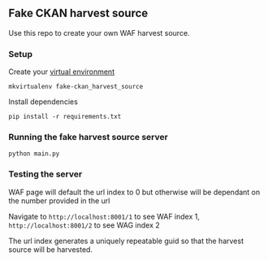 ## Fake CKAN harvest source

Use this repo to create your own WAF harvest source.

### Setup

Create your [virtual environment](https://virtualenvwrapper.readthedocs.io/en/latest/)

`mkvirtualenv fake-ckan_harvest_source`

Install dependencies

`pip install -r requirements.txt`

### Running the fake harvest source server

`python main.py`

### Testing the server

WAF page will default the url index to 0 but otherwise will be dependant on the number provided in the url

Navigate to `http://localhost:8001/1` to see WAF index 1, `http://localhost:8001/2` to see WAG index 2

The url index generates a uniquely repeatable guid so that the harvest source will be harvested.
